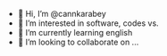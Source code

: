 - 👋 Hi, I’m @cannkarabey
- 👀 I’m interested in software, codes vs.
- 🌱 I’m currently learning english
- 💞️ I’m looking to collaborate on ...
<!---
cannkarabey/cannkarabey is a ✨ special ✨ repository because its `README.md` (this file) appears on your GitHub profile.
You can click the Preview link to take a look at your changes.
--->
